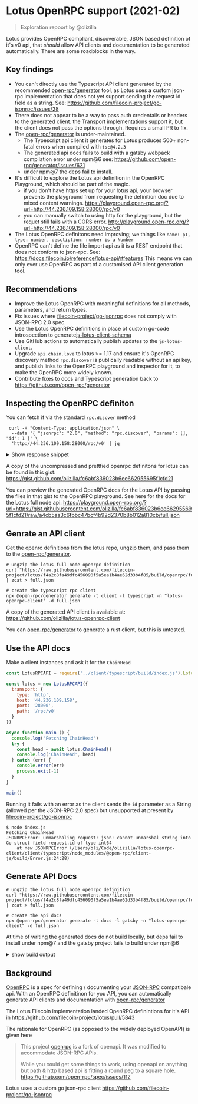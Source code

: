 # Lotus OpenRPC support (2021-02)

> Exploration repoort by @olizilla

Lotus provides OpenRPC compliant, discoverable, JSON based definition of it's v0 api, that _should_ allow API clients and documentation to be generated automatically. There are some roadblocks in the way.

## Key findings

- You can't directly use the Typescript API client generated by the recommended [open-rpc/generator](https://github.com/open-rpc/generator) tool, as Lotus uses a custom json-rpc implementation that does not yet support sending the request id field as a string. See: https://github.com/filecoin-project/go-jsonrpc/issues/28
- There does not appear to be a way to pass auth credentails or headers to the generated client. the Transport implementations support it, but the client does not pass the options through. Requires a small PR to fix.
- The [open-rpc/generator](https://github.com/open-rpc/generator) is under-maintained. 
  - The Typescript api client it generates for Lotus produces 500+ non-fatal errors when compiled with `tsc@4.2.3`
  - The generated api docs fails to build with a gatsby webpack compilation error under npm@6 see: https://github.com/open-rpc/generator/issues/621
  - under npm@7 the deps fail to install.
- It's difficult to explore the Lotus api definition in the OpenRPC Playground, which should be part of the magic.
  - if you don't have https set up for your lotus api, your browser prevents the playground from requesting the definition doc due to mixed content warnings. https://playground.open-rpc.org/?url=http://44.236.109.158:28000/rpc/v0
  - you can manually switch to using http for the playground, but the requet still fails with a CORS error. http://playground.open-rpc.org/?url=http://44.236.109.158:28000/rpc/v0
- The Lotus OpenRPC definitons need improving; we things like `name: p1, type: number, desctiption: number is a Number`
- OpenRPC can't define the file import api as it is a REST endpoint that does not conform to json-rpc. See: https://docs.filecoin.io/reference/lotus-api/#features This means we can only ever use OpenRPC as part of a customised API client generation tool.

## Recommendations

- Improve the Lotus OpenRPC with meaningful definitions for all methods, parameters, and return types.
- Fix issues where [filecoin-project/go-jsonrpc](https://github.com/filecoin-project/go-jsonrpc) does not comply with JSON-RPC 2.0 spec.
- Use the Lotus OpenRPC definitions in place of custom go-code introspection to generate[js-lotus-client-schema](https://github.com/filecoin-shipyard/js-lotus-client-schema#updating-the-schemas)
- Use GitHub actions to automatically publish updates to the `js-lotus-client`.
- Upgrade `api.chain.love` to lotus >= 1.17 and ensure it's OpenRPC discovery method `rpc.discover` is publically readable without an api key, and publish links to the OpenRPC playground and inspector for it, to make the OpenRPC more widely known.
- Contribute fixes to docs and Typescript generation back to https://github.com/open-rpc/generator

## Inspecting the OpenRPC definiton

You can fetch if via the standard `rpc.discver` method

```console
 curl -H "Content-Type: application/json" \
  --data '{ "jsonrpc": "2.0", "method": "rpc.discover", "params": [], "id": 1 }' \
  'http://44.236.109.158:28000/rpc/v0' | jq
```

<details>
  <summary>Show response snippet</summary>

```json
{
  "jsonrpc": "2.0",
  "result": {
    "info": {
      "title": "Lotus RPC API",
      "version": "1.6.0-dev"
    },
    "methods": [
      {
        "deprecated": false,
        "description": "```go\nfunc (s *FullNodeStruct) BeaconGetEntry(p0 context.Context, p1 abi.ChainEpoch) (*types.BeaconEntry, error) {\n\treturn s.Internal.BeaconGetEntry(p0, p1)\n}\n```",
        "externalDocs": {
          "description": "Github remote link",
          "url": "https://github.com/filecoin-project/lotus/blob/master/api/apistruct/struct.go#L885"
        },
        "name": "Filecoin.BeaconGetEntry",
        "paramStructure": "by-position",
        "params": [
          {
            "deprecated": false,
            "description": "abi.ChainEpoch",
            "name": "p1",
            "required": true,
            "schema": {
              "description": "Number is a number",
              "examples": [
                10101
              ],
              "title": "number",
              "type": [
                "number"
              ]
            },
            "summary": ""
          }
        ],
        "result": {
          "deprecated": false,
          "description": "*types.BeaconEntry",
          "name": "*types.BeaconEntry",
          "required": true,
          "schema": {
            "additionalProperties": false,
            "examples": [
              {
                "Data": "Ynl0ZSBhcnJheQ==",
                "Round": 42
              }
            ],
            "properties": {
              "Data": {
                "media": {
                  "binaryEncoding": "base64"
                },
                "type": "string"
              },
              "Round": {
                "title": "number",
                "type": "number"
              }
            },
            "type": [
              "object"
            ]
          },
          "summary": ""
        },
        "summary": "BeaconGetEntry returns the beacon entry for the given filecoin epoch. If\nthe entry has not yet been produced, the call will block until the entry\nbecomes available\n"
      },
  ```

</details>


A copy of the uncompressed and prettfied openrpc definitons for lotus can be found in this gist: https://gist.github.com/olizilla/fc6abf836023b6ee662955695f1cfd21

You can preview the generated OpenRPC docs for the Lotus API by passing the files in that gist to the OpenRPC playground. See here for the docs for the Lotus full node api: https://playground.open-rpc.org/?url=https://gist.githubusercontent.com/olizilla/fc6abf836023b6ee662955695f1cfd21/raw/a4cb5aa3c6fbbc47bcf4b92d2370b8b012a810cb/full.json

## Genrate an API client

Get the openrc definitions from the lotus repo, ungzip them, and pass them to the [open-rpc/generator].

```shell
# ungzip the lotus full node openrpc definition
curl "https://raw.githubusercontent.com/filecoin-project/lotus/f4a2c8fa49dfc456090f5a5ea1b4ae62d33b4f85/build/openrpc/full.json.gz" | zcat > full.json 

# create the typescript rpc client
npx @open-rpc/generator generate -t client -l typescript -n "lotus-openrpc-client" -d full.json 
```

A copy of the generated API client is available at: https://github.com/olizilla/lotus-openrpc-client

You can [open-rpc/generator] to generate a rust client, but this is untested.

## Use the API docs

Make a client instances and ask it for the `ChainHead`

```js
const LotusRPCAPI = require('../client/typescript/build/index.js').LotusRPCAPI

const lotus = new LotusRPCAPI({ 
  transport: {
    type: 'http',
    host: '44.236.109.158',
    port: '28000',
    path: '/rpc/v0'
  }
})

async function main () {
  console.log('Fetching ChainHead')
  try {
    const head = await lotus.ChainHead()
    console.log('ChainHead', head)
  } catch (err) {
    console.error(err)
    process.exit(-1)
  }
}

main()
```

Running it fails with an error as the client sends the `id` parameter as a String (allowed per the JSON-RPC 2.0 spec) but unsupported at present by [filecoin-project/go-jsonrpc](https://github.com/filecoin-project/go-jsonrpc/issues/28)

```console
$ node index.js
Fetching ChainHead
JSONRPCError: unmarshaling request: json: cannot unmarshal string into Go struct field request.id of type int64
    at new JSONRPCError (/Users/oli/Code/olizilla/lotus-openrpc-client/client/typescript/node_modules/@open-rpc/client-js/build/Error.js:24:28)
```

## Generate API Docs

```console
# ungzip the lotus full node openrpc definition
curl "https://raw.githubusercontent.com/filecoin-project/lotus/f4a2c8fa49dfc456090f5a5ea1b4ae62d33b4f85/build/openrpc/full.json.gz" | zcat > full.json 

# create the api docs
npx @open-rpc/generator generate -t docs -l gatsby -n "lotus-openrpc-client" -d full.json 
```

At time of writing the generated docs do not build locally, but deps fail to install under npm@7 and the gatsby project fails to build under npm@6

<details>

<summary>show build output</summary>

```console
$ nave use 14
$ npm -v
6.14.12
$ npm start
$ npm start

> lotus-openrpc-client@1.7.0-dev start /Users/oli/Code/tmp/lotus/docs/gatsby
> npm run develop


> lotus-openrpc-client@1.7.0-dev develop /Users/oli/Code/tmp/lotus/docs/gatsby
> gatsby develop

success open and validate gatsby-configs - 0.127s
success load plugins - 2.064s
success onPreInit - 0.047s
success initialize cache - 0.009s
success copy gatsby files - 0.135s
success onPreBootstrap - 0.027s
success createSchemaCustomization - 0.007s
success Checking for changed pages - 0.001s
success source and transform nodes - 0.283s
success building schema - 0.385s
info Total nodes: 52, SitePage nodes: 2 (use --verbose for breakdown)
success createPages - 0.042s
success Checking for changed pages - 0.001s
success createPagesStatefully - 0.082s
success update schema - 0.028s
success write out redirect data - 0.002s
success Build manifest and related icons - 0.123s
success onPostBootstrap - 0.135s
info bootstrap finished - 6.660s
success onPreExtractQueries - 0.001s
success extract queries from components - 0.605s
success write out requires - 0.005s
success run static queries - 0.065s - 5/5 76.39/s
success run page queries - 0.012s - 3/3 256.93/s
⠸ Building development bundle
TypeError: (0 , _createSvgIcon.default) is not a function
    at Object../node_modules/@xops.net/gatsby-openrpc-theme/node_modules/@material-ui/icons/Brightness3.js (/Users/oli/Code/tmp/lotus/docs/gatsby/public/render-page.js:42051:43)
    at __webpack_require__ (/Users/oli/Code/tmp/lotus/docs/gatsby/public/render-page.js:36:30)
    at Module../node_modules/@xops.net/gatsby-openrpc-theme/src/layouts/index.tsx (/Users/oli/Code/tmp/lotus/docs/gatsby/public/render-page.js:42289:88)
    at __webpack_require__ (/Users/oli/Code/tmp/lotus/docs/gatsby/public/render-page.js:36:30)
    at Object../node_modules/gatsby-plugin-layout/wrap-page.js (/Users/oli/Code/tmp/lotus/docs/gatsby/public/render-page.js:83637:26)
    at __webpack_require__ (/Users/oli/Code/tmp/lotus/docs/gatsby/public/render-page.js:36:30)
    at Object../node_modules/gatsby-plugin-layout/gatsby-ssr.js (/Users/oli/Code/tmp/lotus/docs/gatsby/public/render-page.js:83614:27)
    at __webpack_require__ (/Users/oli/Code/tmp/lotus/docs/gatsby/public/render-page.js:36:30)
    at Object../.cache/api-runner-ssr.js (/Users/oli/Code/tmp/lotus/docs/gatsby/public/render-page.js:163:11)
    at __webpack_require__ (/Users/oli/Code/tmp/lotus/docs/gatsby/public/render-page.js:36:30)
    at Module../.cache/develop-static-entry.js (/Users/oli/Code/tmp/lotus/docs/gatsby/public/render-page.js:559:73)
    at __webpack_require__ (/Users/oli/Code/tmp/lotus/docs/gatsby/public/render-page.js:36:30)
    at /Users/oli/Code/tmp/lotus/docs/gatsby/public/render-page.js:127:18
    at /Users/oli/Code/tmp/lotus/docs/gatsby/public/render-page.js:130:10
    at webpackUniversalModuleDefinition (/Users/oli/Code/tmp/lotus/docs/gatsby/public/render-page.js:3:20)

 ERROR 

There was an error compiling the html.js component for the development server.
See our docs page on debugging HTML builds for help https://gatsby.dev/debug-html TypeError: (0 , _createSvgIcon.default) is not a function


  14 | var _createSvgIcon = _interopRequireDefault(require("./utils/createSvgIcon"));
  15 |
> 16 | var _default = (0, _createSvgIcon.default)( /*#__PURE__*/React.createElement("path", {
     |                ^
  17 |   d: "M9 2c-1.05 0-2.05.16-3 .46 4.06 1.27 7 5.06 7 9.54 0 4.48-2.94 8.27-7 9.54.95.3 1.95.46 3 .46 5.52 0 10-4.48 10-10S14.52 2 9 2z"
  18 | }), 'Brightness3');
  19 |


  WebpackError: TypeError: (0 , _createSvgIcon.default) is not a function
  
  - Brightness3.js:16 
    [gatsby-openrpc-theme]/[@material-ui]/icons/Brightness3.js:16:16
  
  - wrap-page.js:12 
    node_modules/gatsby-plugin-layout/wrap-page.js:12:26
  
  - gatsby-ssr.js:3 
    node_modules/gatsby-plugin-layout/gatsby-ssr.js:3:27
  

not finished Building development bundle - 10.991s

npm ERR! code ELIFECYCLE
npm ERR! errno 1
npm ERR! lotus-openrpc-client@1.7.0-dev develop: `gatsby develop`
npm ERR! Exit status 1
npm ERR! 
npm ERR! Failed at the lotus-openrpc-client@1.7.0-dev develop script.
npm ERR! This is probably not a problem with npm. There is likely additional logging output above.
```

</details>


## Background

[OpenRPC] is a spec for defining / documenting your [JSON-RPC] compatibale api. With an OpenRPC definitinon for you API, you can automatically generate API clients and documentation with [open-rpc/generator]

The Lotus Filecoin implementation landed OpenRPC definintions for it's API in https://github.com/filecoin-project/lotus/pull/5843

The rationale for OpenRPC (as opposed to the widely deployed OpenAPI) is given here 
> This project [openrpc] is a fork of openapi. It was modified to accommodate JSON-RPC APIs.
>
> While you could get some things to work, using openapi on anything but path & http based api is fitting a round peg to a square hole.
>  https://github.com/open-rpc/spec/issues/112

Lotus uses a custom go json-rpc client https://github.com/filecoin-project/go-jsonrpc

[OpenRPC]: https://open-rpc.org/ "defines a standard, programming language-agnostic interface description for JSON-RPC 2.0 APIs."
[JSON-RPC]: https://www.jsonrpc.org/specification "a stateless, light-weight remote procedure call (RPC) protocol."
[open-rpc/generator]: https://github.com/open-rpc/generator "Multi-Component & Multi-Language Generators for OpenRPC"